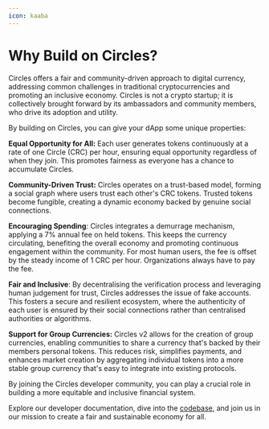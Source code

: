 ```yaml
---
icon: kaaba
---
```


# Why Build on Circles?

Circles offers a fair and community-driven approach to digital currency, addressing common challenges in traditional cryptocurrencies and promoting an inclusive economy. Circles is not a crypto startup; it is collectively brought forward by its ambassadors and community members, who drive its adoption and utility.

By building on Circles, you can give your dApp some unique properties:

**Equal Opportunity for All:** Each user generates tokens continuously at a rate of one Circle (CRC) per hour, ensuring equal opportunity regardless of when they join. This promotes fairness as everyone has a chance to accumulate Circles.

**Community-Driven Trust:** Circles operates on a trust-based model, forming a social graph where users trust each other's CRC tokens. Trusted tokens become fungible, creating a dynamic economy backed by genuine social connections.

**Encouraging Spending**: Circles integrates a demurrage mechanism, applying a 7% annual fee on held tokens. This keeps the currency circulating, benefiting the overall economy and promoting continuous engagement within the community. For most human users, the fee is offset by the steady income of 1 CRC per hour. Organizations always have to pay the fee.

**Fair and Inclusive**: By decentralising the verification process and leveraging human judgement for trust, Circles addresses the issue of fake accounts. This fosters a secure and resilient ecosystem, where the authenticity of each user is ensured by their social connections rather than centralised authorities or algorithms.

**Support for Group Currencies:** Circles v2 allows for the creation of group currencies, enabling communities to share a currency that's backed by their members personal tokens. This reduces risk, simplifies payments, and enhances market creation by aggregating individual tokens into a more stable group currency that's easy to integrate into existing protocols.

By joining the Circles developer community, you can play a crucial role in building a more equitable and inclusive financial system.

Explore our developer documentation, dive into the [codebase](https://github.com/aboutcircles), and join us in our mission to create a fair and sustainable economy for all.

